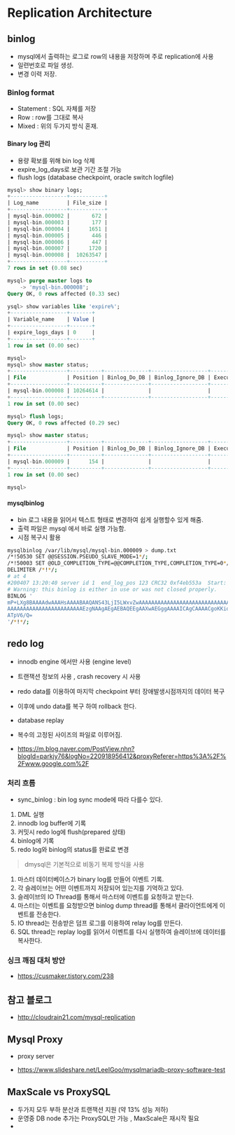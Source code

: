 # Replication Architecture
## binlog  
- mysql에서 출력하는 로그로 row의 내용을 저장하며 주로 replication에 사용
- 일련번호로 파일 생성.
- 변경 이력 저장.

### Binlog format 
- Statement : SQL 자체를 저장
- Row : row를 그대로 복사
- Mixed : 위의 두가지 방식 혼재.

#### Binary log 관리 
- 용량 확보를 위해 bin log 삭제 
- expire_log_days로 보관 기간 조절 가능 
- flush logs (database checkpoint, oracle switch logfile)
```sql
mysql> show binary logs;
+------------------+-----------+
| Log_name         | File_size |
+------------------+-----------+
| mysql-bin.000002 |       672 |
| mysql-bin.000003 |       177 |
| mysql-bin.000004 |      1651 |
| mysql-bin.000005 |       446 |
| mysql-bin.000006 |       447 |
| mysql-bin.000007 |      1720 |
| mysql-bin.000008 |  10263547 |
+------------------+-----------+
7 rows in set (0.08 sec)

mysql> purge master logs to
    -> 'mysql-bin.000008';
Query OK, 0 rows affected (0.33 sec)

ysql> show variables like 'expire%';
+------------------+-------+
| Variable_name    | Value |
+------------------+-------+
| expire_logs_days | 0     |
+------------------+-------+
1 row in set (0.00 sec)

mysql>
mysql> show master status;
+------------------+----------+--------------+------------------+-------------------+
| File             | Position | Binlog_Do_DB | Binlog_Ignore_DB | Executed_Gtid_Set |
+------------------+----------+--------------+------------------+-------------------+
| mysql-bin.000008 | 10264614 |              |                  |                   |
+------------------+----------+--------------+------------------+-------------------+
1 row in set (0.00 sec)

mysql> flush logs;
Query OK, 0 rows affected (0.29 sec)

mysql> show master status;
+------------------+----------+--------------+------------------+-------------------+
| File             | Position | Binlog_Do_DB | Binlog_Ignore_DB | Executed_Gtid_Set |
+------------------+----------+--------------+------------------+-------------------+
| mysql-bin.000009 |      154 |              |                  |                   |
+------------------+----------+--------------+------------------+-------------------+
1 row in set (0.00 sec)

mysql>
```

#### mysqlbinlog
- bin 로그 내용을 읽어서 텍스트 형태로 변경하여 쉽게 실행할수 있게 해줌.
- 출력 파일은 mysql 에서 바로 실행 가능함. 
- 시점 복구시 활용

```bash
mysqlbinlog /var/lib/mysql/mysql-bin.000009 > dump.txt
/*!50530 SET @@SESSION.PSEUDO_SLAVE_MODE=1*/;
/*!50003 SET @OLD_COMPLETION_TYPE=@@COMPLETION_TYPE,COMPLETION_TYPE=0*/;
DELIMITER /*!*/;
# at 4
#200407 13:20:40 server id 1  end_log_pos 123 CRC32 0xf4eb553a  Start: binlog v 4, server v 5.7.29-log created 200407 13:20:40
# Warning: this binlog is either in use or was not closed properly.
BINLOG '
mP+LXg8BAAAAdwAAAHsAAAABAAQANS43LjI5LWxvZwAAAAAAAAAAAAAAAAAAAAAAAAAAAAAAAAAA
AAAAAAAAAAAAAAAAAAAAAAAAEzgNAAgAEgAEBAQEEgAAXwAEGggAAAAICAgCAAAACgoKKioAEjQA
ATpV6/Q=
'/*!*/;

```


## redo log 
- innodb engine 에서만 사용 (engine level)
- 트랜잭션 정보의 사용 , crash recovery 시 사용 
- redo data를 이용하여 마지막 checkpoint 부터 장애발생시점까지의 데이터 복구 
- 이후에 undo data를 복구 하여 rollback 한다. 
- database replay
- 복수의 고정된 사이즈의 파일로 이루어짐.

- https://m.blog.naver.com/PostView.nhn?blogId=parkjy76&logNo=220918956412&proxyReferer=https%3A%2F%2Fwww.google.com%2F

### 처리 흐름 
- sync_binlog : bin log sync mode에 따라 다를수 있다.
1. DML 실행
2. innodb log buffer에 기록
3. 커밋시 redo log에 flush(prepared 상태)
4. binlog에 기록
5. redo log와 binlog의 status를 완료로 변경

> dmysql은 기본적으로 비동기 복제 방식을 사용

1. 마스터 데이터베이스가 binary log를 만들어 이벤트 기록.
2. 각 슬레이브는 어떤 이벤트까지 저장되어 있는지를 기억하고 있다.
3. 슬레이브의 IO Thread를 통해서 마스터에 이벤트를 요청하고 받는다.
4. 마스터는 이벤트를 요청받으면 binlog dump thread를 통해서 클라이언트에게 이벤트를 전송한다.
5. IO thread는 전송받은 덤프 로그를 이용하여 relay log를 만든다.
6. SQL thread는 replay log를 읽어서 이벤트를 다시 실행하여 슬레이브에 데이터를 복사한다.


### 싱크 깨짐 대처 방안
- https://cusmaker.tistory.com/238

## 참고 블로그 
- http://cloudrain21.com/mysql-replication

## Mysql Proxy
- proxy server 

- https://www.slideshare.net/LeeIGoo/mysqlmariadb-proxy-software-test


## MaxScale vs ProxySQL
- 두가지 모두 부하 분산과 트랜잭션 지원 (약 13% 성능 저하)
- 운영중 DB node 추가는  ProxySQL만 가능 , MaxScale은 재시작 필요
- 